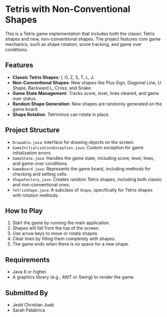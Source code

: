 # Tetris with Non-Conventional Shapes

This is a Tetris game implementation that includes both the classic Tetris shapes and new, non-conventional shapes. The project features core game mechanics, such as shape rotation, score tracking, and game over conditions.

## Features

- **Classic Tetris Shapes**: I, O, Z, S, T, L, J.
- **Non-Conventional Shapes**: New shapes like Plus Sign, Diagonal Line, U Shape, Backward L, Cross, and Snake.
- **Game State Management**: Tracks score, level, lines cleared, and game over status.
- **Random Shape Generation**: New shapes are randomly generated on the game board.
- **Shape Rotation**: Tetriminos can rotate in place.

## Project Structure

- `Drawable.java`: Interface for drawing objects on the screen.
- `GameInitializationException.java`: Custom exception for game initialization errors.
- `GameState.java`: Handles the game state, including score, level, lines, and game-over conditions.
- `GameBoard.java`: Represents the game board, including methods for checking and setting cells.
- `ShapeFactory.java`: Creates random Tetris shapes, including both classic and non-conventional ones.
- `TetrisShape.java`: A subclass of `Shape`, specifically for Tetris shapes with rotation methods.

## How to Play

1. Start the game by running the main application.
2. Shapes will fall from the top of the screen.
3. Use arrow keys to move or rotate shapes.
4. Clear lines by filling them completely with shapes.
5. The game ends when there is no space for a new shape.

## Requirements

- Java 8 or higher.
- A graphics library (e.g., AWT or Swing) to render the game.

## Submitted By
- Jedd Christian Juab
- Sarah Palabrica
